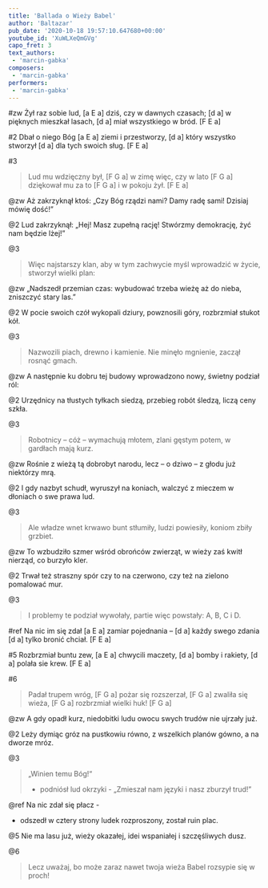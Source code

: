 ```yaml
---
title: 'Ballada o Wieży Babel'
author: 'Baltazar'
pub_date: '2020-10-18 19:57:10.647680+00:00'
youtube_id: 'XuWLXeQmGVg'
capo_fret: 3
text_authors:
 - 'marcin-gabka'
composers:
 - 'marcin-gabka'
performers:
 - 'marcin-gabka'
---
```


#zw
Żył raz sobie lud, [a E a]
dziś, czy w dawnych czasach; [d a]
w pięknych mieszkał lasach,      [d a]
miał wszystkiego w bród. [F E  a]

#2
Dbał o niego Bóg 	[a E a]
ziemi i przestworzy,   [d a]
który wszystko stworzył [d a]
dla tych swoich sług. [F E a]

#3
>Lud mu wdzięczny był,    [F G a]
>w zimę więc, czy w lato [F G  a]
>dziękował mu za to   [F G a]
>i w pokoju żył. [F  E  a]

@zw
Aż zakrzyknął ktoś:
„Czy Bóg rządzi nami?
Damy radę sami!
Dzisiaj mówię dość!”

@2
Lud zakrzyknął: „Hej!
Masz zupełną rację!
Stwórzmy demokrację,
żyć nam będzie lżej!”

@3
>Więc najstarszy klan,
>aby w tym zachwycie
>myśl wprowadzić w życie,
>stworzył wielki plan:

@zw
„Nadszedł przemian czas:
wybudować trzeba
wieżę aż do nieba,
zniszczyć stary las.”

@2
W pocie swoich czół
wykopali dziury,
powznosili góry,
rozbrzmiał stukot kół.

@3
>Nazwozili piach,
>drewno i kamienie.
>Nie minęło mgnienie,
>zaczął rosnąć gmach.

@zw
A następnie ku
dobru tej budowy
wprowadzono nowy,
świetny podział ról:

@2
Urzędnicy na
tłustych tyłkach siedzą,
przebieg robót śledzą,
liczą ceny szkła.

@3
>Robotnicy – cóż –
>wymachują młotem,
>zlani gęstym potem,
>w gardłach mają kurz.

@zw
Rośnie z wieżą tą
dobrobyt narodu,
lecz – o dziwo – z głodu
już niektórzy mrą.

@2
I gdy nazbyt schudł,
wyruszył na koniach,
walczyć z mieczem w dłoniach
o swe prawa lud.

@3
>Ale władze wnet
>krwawo bunt stłumiły,
>ludzi powiesiły,
>koniom zbiły grzbiet.

@zw
To wzbudziło szmer
wśród obrońców zwierząt,
w wieży zaś kwitł nierząd,
co burzyło kler.

@2
Trwał też straszny spór
czy to na czerwono,
czy też na zielono
pomalować mur.

@3
>I problemy te
>podział wywołały,
>partie więc powstały:
>A, B, C i D.

#ref
Na nic im się zdał [a E a]
zamiar pojednania – [d a]
każdy swego zdania [d a]
tylko bronić chciał. [F E a]

#5
Rozbrzmiał buntu zew, [a E a]
chwycili maczety, [d a]
bomby i rakiety, [d a]
polała sie krew. [F E a]

#6
>Padał trupem wróg, [F G a]
>pożar się rozszerzał, [F G a]
>zwaliła się wieża, [F G a]
>rozbrzmiał wielki huk! [F G a]

@zw
A gdy opadł kurz,
niedobitki ludu
owocu swych trudów
nie ujrzały już.

@2
Leży dymiąc gróz
na pustkowiu równo,
z wszelkich planów gówno,
a na dworze mróz.

@3
>„Winien temu Bóg!“
>- podniósł lud okrzyki -
>„Zmieszał nam języki
>i nasz zburzył trud!”

@ref
Na nic zdał się płacz -
- odszedł w cztery strony
ludek rozproszony,
został ruin plac.

@5
Nie ma lasu już,
wieży okazałej,
idei wspaniałej
i szczęśliwych dusz.

@6
>Lecz uważaj, bo
>może zaraz nawet
>twoja wieża Babel
>rozsypie się w proch!